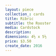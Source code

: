 ```yaml
---
layout: piece
collection_: cards
title: Ribric
subtitle: the Rooster
media: Cardstock
description:
dimensions: 4½ x 5½
price: $3.50
create_date: 2016
---
```

